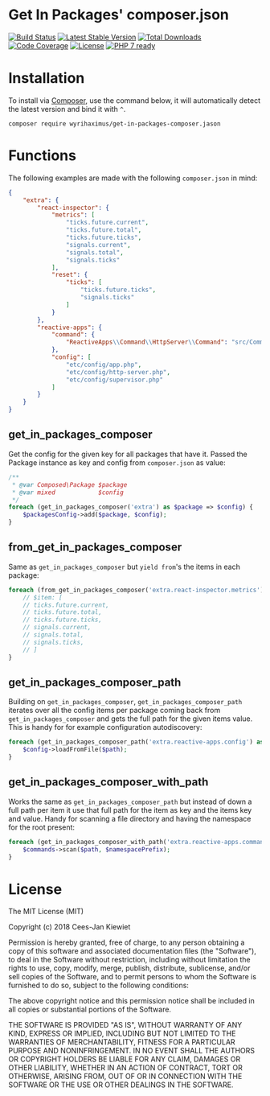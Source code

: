 # Get In Packages' composer.json

[![Build Status](https://travis-ci.org/WyriHaximus/php-get-in-packages-composer.jason.svg?branch=master)](https://travis-ci.org/WyriHaximus/php-get-in-packages-composer.jason)
[![Latest Stable Version](https://poser.pugx.org/wyrihaximus/get-in-packages-composer.jason/v/stable.png)](https://packagist.org/packages/wyrihaximus/get-in-packages-composer.jason)
[![Total Downloads](https://poser.pugx.org/wyrihaximus/get-in-packages-composer.jason/downloads.png)](https://packagist.org/packages/wyrihaximus/get-in-packages-composer.jason/stats)
[![Code Coverage](https://scrutinizer-ci.com/g/WyriHaximus/php-get-in-packages-composer.jason/badges/coverage.png?b=master)](https://scrutinizer-ci.com/g/WyriHaximus/php-get-in-packages-composer.jason/?branch=master)
[![License](https://poser.pugx.org/wyrihaximus/get-in-packages-composer.jason/license.png)](https://packagist.org/packages/wyrihaximus/get-in-packages-composer.jason)
[![PHP 7 ready](http://php7ready.timesplinter.ch/WyriHaximus/php-get-in-packages-composer.jason/badge.svg)](https://appveyor-ci.org/WyriHaximus/php-get-in-packages-composer.jason)

# Installation

To install via [Composer](http://getcomposer.org/), use the command below, it will automatically detect the latest version and bind it with `^`.

```
composer require wyrihaximus/get-in-packages-composer.jason 
```

# Functions

The following examples are made with the following `composer.json` in mind:

```json
{
    "extra": {
        "react-inspector": {
            "metrics": [
                "ticks.future.current",
                "ticks.future.total",
                "ticks.future.ticks",
                "signals.current",
                "signals.total",
                "signals.ticks"
            ],
            "reset": {
                "ticks": [
                    "ticks.future.ticks",
                    "signals.ticks"
                ]
            }
        },
        "reactive-apps": {
            "command": {
                "ReactiveApps\\Command\\HttpServer\\Command": "src/Command"
            },
            "config": [
                "etc/config/app.php",
                "etc/config/http-server.php",
                "etc/config/supervisor.php"
            ]
        }
    }
}
```

## get_in_packages_composer

Get the config for the given key for all packages that have it. Passed the Package instance as key and config from 
`composer.json` as value: 

```php
/**
 * @var Composed\Package $package
 * @var mixed            $config
 */
foreach (get_in_packages_composer('extra') as $package => $config) {
    $packagesConfig->add($package, $config);
}
```

## from_get_in_packages_composer

Same as `get_in_packages_composer` but `yield from`'s the items in each package: 

```php
foreach (from_get_in_packages_composer('extra.react-inspector.metrics') as $item) {
    // $item: [
    // ticks.future.current,
    // ticks.future.total,
    // ticks.future.ticks,
    // signals.current,
    // signals.total,
    // signals.ticks,
    // ]
}
```

## get_in_packages_composer_path

Building on `get_in_packages_composer`, `get_in_packages_composer_path` iterates over all the config items per package 
coming back from `get_in_packages_composer` and gets the full path for the given items value. This is handy for for 
example configuration autodiscovery:  

```php
foreach (get_in_packages_composer_path('extra.reactive-apps.config') as $path) {
    $config->loadFromFile($path);
}
```

## get_in_packages_composer_with_path

Works the same as `get_in_packages_composer_path` but instead of down a full path per item it use that full path for 
the item as key and the items key and value. Handy for scanning a file directory and having the namespace for the root 
present: 

```php
foreach (get_in_packages_composer_with_path('extra.reactive-apps.command') as $path => $namespacePrefix) {
    $commands->scan($path, $namespacePrefix);
}
```

# License

The MIT License (MIT)

Copyright (c) 2018 Cees-Jan Kiewiet

Permission is hereby granted, free of charge, to any person obtaining a copy
of this software and associated documentation files (the "Software"), to deal
in the Software without restriction, including without limitation the rights
to use, copy, modify, merge, publish, distribute, sublicense, and/or sell
copies of the Software, and to permit persons to whom the Software is
furnished to do so, subject to the following conditions:

The above copyright notice and this permission notice shall be included in all
copies or substantial portions of the Software.

THE SOFTWARE IS PROVIDED "AS IS", WITHOUT WARRANTY OF ANY KIND, EXPRESS OR
IMPLIED, INCLUDING BUT NOT LIMITED TO THE WARRANTIES OF MERCHANTABILITY,
FITNESS FOR A PARTICULAR PURPOSE AND NONINFRINGEMENT. IN NO EVENT SHALL THE
AUTHORS OR COPYRIGHT HOLDERS BE LIABLE FOR ANY CLAIM, DAMAGES OR OTHER
LIABILITY, WHETHER IN AN ACTION OF CONTRACT, TORT OR OTHERWISE, ARISING FROM,
OUT OF OR IN CONNECTION WITH THE SOFTWARE OR THE USE OR OTHER DEALINGS IN THE
SOFTWARE.
